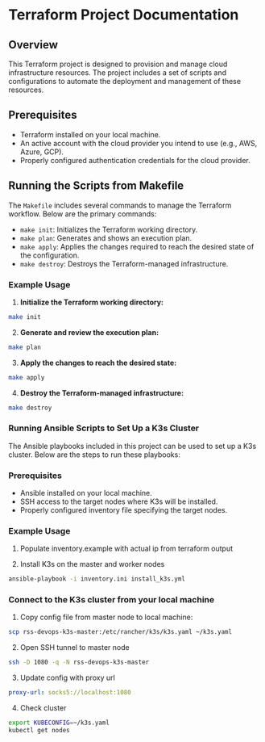# Terraform Project Documentation

## Overview
This Terraform project is designed to provision and manage cloud infrastructure resources. The project includes a set of scripts and configurations to automate the deployment and management of these resources.

## Prerequisites
- Terraform installed on your local machine.
- An active account with the cloud provider you intend to use (e.g., AWS, Azure, GCP).
- Properly configured authentication credentials for the cloud provider.

## Running the Scripts from Makefile
The `Makefile` includes several commands to manage the Terraform workflow. Below are the primary commands:

- `make init`: Initializes the Terraform working directory.
- `make plan`: Generates and shows an execution plan.
- `make apply`: Applies the changes required to reach the desired state of the configuration.
- `make destroy`: Destroys the Terraform-managed infrastructure.

### Example Usage
1. **Initialize the Terraform working directory:**
  ```sh
  make init
  ```

2. **Generate and review the execution plan:**
  ```sh
  make plan
  ```

3. **Apply the changes to reach the desired state:**
  ```sh
  make apply
  ```

4. **Destroy the Terraform-managed infrastructure:**
  ```sh
  make destroy
  ```

### Running Ansible Scripts to Set Up a K3s Cluster

The Ansible playbooks included in this project can be used to set up a K3s cluster. Below are the steps to run these playbooks:

### Prerequisites
- Ansible installed on your local machine.
- SSH access to the target nodes where K3s will be installed.
- Properly configured inventory file specifying the target nodes.

### Example Usage
1. Populate inventory.example with actual ip from terraform output

2. Install K3s on the master and worker nodes
  ```sh
  ansible-playbook -i inventory.ini install_k3s.yml
  ```

### Connect to the K3s cluster from your local machine

1. Copy config file from master node to local machine:
  ```sh
  scp rss-devops-k3s-master:/etc/rancher/k3s/k3s.yaml ~/k3s.yaml
  ```
2. Open SSH tunnel to master node
  ```sh
  ssh -D 1080 -q -N rss-devops-k3s-master
  ```
3. Update config with proxy url
  ```yml
  proxy-url: socks5://localhost:1080
  ```
4. Check cluster
  ```sh
  export KUBECONFIG=~/k3s.yaml 
  kubectl get nodes
  ```
